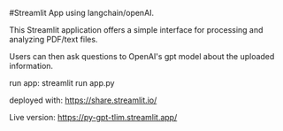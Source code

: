 #Streamlit App using langchain/openAI.

This Streamlit application offers a simple interface for processing and analyzing PDF/text files.

Users can then ask questions to OpenAI's gpt model about the uploaded information.

run app:
streamlit run app.py

deployed with:
https://share.streamlit.io/

Live version:
https://py-gpt-tlim.streamlit.app/
